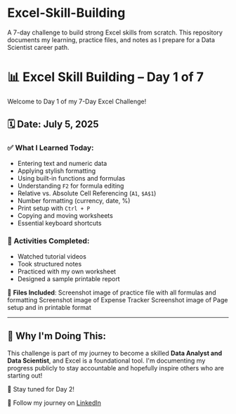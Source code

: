 # Excel-Skill-Building
A 7-day challenge to build strong Excel skills from scratch. This repository documents my learning, practice files, and notes as I prepare for a Data Scientist career path.

# 📊 Excel Skill Building – Day 1 of 7

Welcome to Day 1 of my 7-Day Excel Challenge!

## 🗓️ Date: July 5, 2025

### ✅ What I Learned Today:
- Entering text and numeric data
- Applying stylish formatting
- Using built-in functions and formulas
- Understanding `F2` for formula editing
- Relative vs. Absolute Cell Referencing (`A1`, `$A$1`)
- Number formatting (currency, date, %)
- Print setup with `Ctrl + P`
- Copying and moving worksheets
- Essential keyboard shortcuts

### 🧠 Activities Completed:
- Watched tutorial videos
- Took structured notes
- Practiced with my own worksheet
- Designed a sample printable report

📁 **Files Included**:
 Screenshot image of practice file with all formulas and formatting
 Screenshot image of Expense Tracker
 Screenshot image of Page setup and in printable format
  

---

## 🌱 Why I'm Doing This:
This challenge is part of my journey to become a skilled **Data Analyst and Data Scientist**, and Excel is a foundational tool. I'm documenting my progress publicly to stay accountable and hopefully inspire others who are starting out!

📌 Stay tuned for Day 2!

🔗 Follow my journey on [LinkedIn](https://www.linkedin.com/in/rosalint-celcia-324320242/)  
